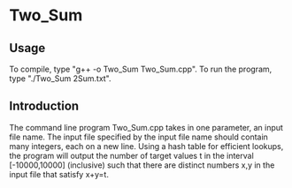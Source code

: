 # Two_Sum

## Usage
To compile, type "g++ -o Two_Sum Two_Sum.cpp". To run the program, type "./Two_Sum 2Sum.txt".

## Introduction
The command line program Two_Sum.cpp takes in one parameter,
an input file name. The input file specified by the input
file name should contain many integers, each on a new line.
Using a hash table for efficient lookups, the program will 
output the number of target values t in the interval 
[-10000,10000] (inclusive) such that there are distinct numbers 
x,y in the input file that satisfy x+y=t.
